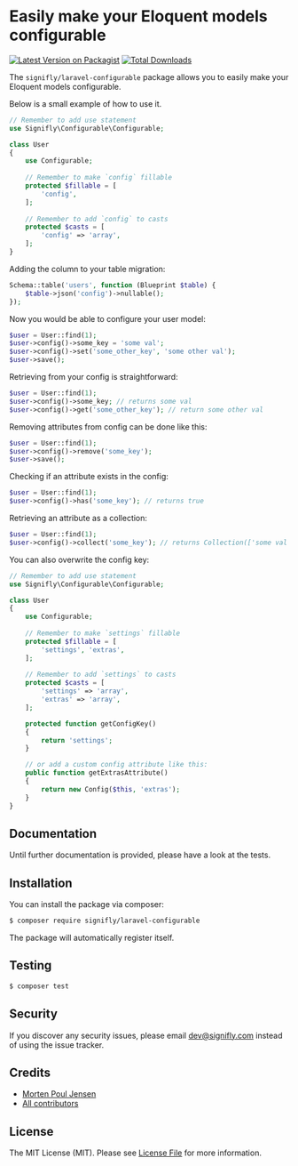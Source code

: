 # Easily make your Eloquent models configurable

[![Latest Version on Packagist](https://img.shields.io/packagist/v/signifly/laravel-configurable.svg?style=flat-square)](https://packagist.org/packages/signifly/laravel-configurable)
[![Total Downloads](https://img.shields.io/packagist/dt/signifly/laravel-configurable.svg?style=flat-square)](https://packagist.org/packages/signifly/laravel-configurable)

The `signifly/laravel-configurable` package allows you to easily make your Eloquent models configurable.

Below is a small example of how to use it.

```php
// Remember to add use statement
use Signifly\Configurable\Configurable;

class User
{
    use Configurable;
    
    // Remember to make `config` fillable
    protected $fillable = [
        'config',
    ];
    
    // Remember to add `config` to casts
    protected $casts = [
        'config' => 'array',
    ];
}
```

Adding the column to your table migration:

```php
Schema::table('users', function (Blueprint $table) {
    $table->json('config')->nullable();
});
```

Now you would be able to configure your user model:

```php
$user = User::find(1);
$user->config()->some_key = 'some val';
$user->config()->set('some_other_key', 'some other val');
$user->save();
```

Retrieving from your config is straightforward:

```php
$user = User::find(1);
$user->config()->some_key; // returns some val
$user->config()->get('some_other_key'); // return some other val
```

Removing attributes from config can be done like this:

```php
$user = User::find(1);
$user->config()->remove('some_key');
$user->save();
```

Checking if an attribute exists in the config:

```php
$user = User::find(1);
$user->config()->has('some_key'); // returns true
```

Retrieving an attribute as a collection:

```php
$user = User::find(1);
$user->config()->collect('some_key'); // returns Collection(['some val']);
```

You can also overwrite the config key:

```php
// Remember to add use statement
use Signifly\Configurable\Configurable;

class User
{
    use Configurable;
    
    // Remember to make `settings` fillable
    protected $fillable = [
        'settings', 'extras',
    ];
    
    // Remember to add `settings` to casts
    protected $casts = [
        'settings' => 'array',
        'extras' => 'array',
    ];

    protected function getConfigKey()
    {
        return 'settings';
    }

    // or add a custom config attribute like this:
    public function getExtrasAttribute()
    {
        return new Config($this, 'extras');
    }
}
```

## Documentation
Until further documentation is provided, please have a look at the tests.

## Installation

You can install the package via composer:

```bash
$ composer require signifly/laravel-configurable
```

The package will automatically register itself.

## Testing
```bash
$ composer test
```

## Security

If you discover any security issues, please email dev@signifly.com instead of using the issue tracker.

## Credits

- [Morten Poul Jensen](https://github.com/pactode)
- [All contributors](../../contributors)

## License

The MIT License (MIT). Please see [License File](LICENSE.md) for more information.
